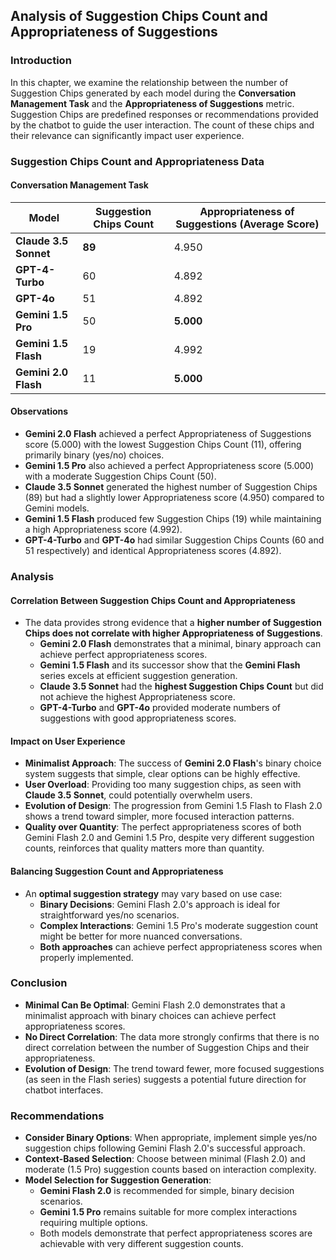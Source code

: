 ## Analysis of Suggestion Chips Count and Appropriateness of Suggestions

### Introduction

In this chapter, we examine the relationship between the number of Suggestion Chips generated by each model during the **Conversation Management Task** and the **Appropriateness of Suggestions** metric. Suggestion Chips are predefined responses or recommendations provided by the chatbot to guide the user interaction. The count of these chips and their relevance can significantly impact user experience.

### Suggestion Chips Count and Appropriateness Data

#### Conversation Management Task

| Model                   | Suggestion Chips Count | Appropriateness of Suggestions (Average Score) |
|-------------------------|------------------------|-----------------------------------------------|
| **Claude 3.5 Sonnet**   | **89**                 | 4.950                                         |
| **GPT-4-Turbo**         | 60                     | 4.892                                         |
| **GPT-4o**              | 51                     | 4.892                                         |
| **Gemini 1.5 Pro**      | 50                     | **5.000**                                     |
| **Gemini 1.5 Flash**    | 19                     | 4.992                                         |
| **Gemini 2.0 Flash**    | 11                     | **5.000**                                     |

#### Observations

- **Gemini 2.0 Flash** achieved a perfect Appropriateness of Suggestions score (5.000) with the lowest Suggestion Chips Count (11), offering primarily binary (yes/no) choices.
- **Gemini 1.5 Pro** also achieved a perfect Appropriateness score (5.000) with a moderate Suggestion Chips Count (50).
- **Claude 3.5 Sonnet** generated the highest number of Suggestion Chips (89) but had a slightly lower Appropriateness score (4.950) compared to Gemini models.
- **Gemini 1.5 Flash** produced few Suggestion Chips (19) while maintaining a high Appropriateness score (4.992).
- **GPT-4-Turbo** and **GPT-4o** had similar Suggestion Chips Counts (60 and 51 respectively) and identical Appropriateness scores (4.892).

### Analysis

#### Correlation Between Suggestion Chips Count and Appropriateness

- The data provides strong evidence that a **higher number of Suggestion Chips does not correlate with higher Appropriateness of Suggestions**.
  - **Gemini 2.0 Flash** demonstrates that a minimal, binary approach can achieve perfect appropriateness scores.
  - **Gemini 1.5 Flash** and its successor show that the **Gemini Flash** series excels at efficient suggestion generation.
  - **Claude 3.5 Sonnet** had the **highest Suggestion Chips Count** but did not achieve the highest Appropriateness score.
  - **GPT-4-Turbo** and **GPT-4o** provided moderate numbers of suggestions with good appropriateness scores.

#### Impact on User Experience

- **Minimalist Approach**: The success of **Gemini 2.0 Flash**'s binary choice system suggests that simple, clear options can be highly effective.
- **User Overload**: Providing too many suggestion chips, as seen with **Claude 3.5 Sonnet**, could potentially overwhelm users.
- **Evolution of Design**: The progression from Gemini 1.5 Flash to Flash 2.0 shows a trend toward simpler, more focused interaction patterns.
- **Quality over Quantity**: The perfect appropriateness scores of both Gemini Flash 2.0 and Gemini 1.5 Pro, despite very different suggestion counts, reinforces that quality matters more than quantity.

#### Balancing Suggestion Count and Appropriateness

- An **optimal suggestion strategy** may vary based on use case:
  - **Binary Decisions**: Gemini Flash 2.0's approach is ideal for straightforward yes/no scenarios.
  - **Complex Interactions**: Gemini 1.5 Pro's moderate suggestion count might be better for more nuanced conversations.
  - **Both approaches** can achieve perfect appropriateness scores when properly implemented.

### Conclusion

- **Minimal Can Be Optimal**: Gemini Flash 2.0 demonstrates that a minimalist approach with binary choices can achieve perfect appropriateness scores.
- **No Direct Correlation**: The data more strongly confirms that there is no direct correlation between the number of Suggestion Chips and their appropriateness.
- **Evolution of Design**: The trend toward fewer, more focused suggestions (as seen in the Flash series) suggests a potential future direction for chatbot interfaces.

### Recommendations

- **Consider Binary Options**: When appropriate, implement simple yes/no suggestion chips following Gemini Flash 2.0's successful approach.
- **Context-Based Selection**: Choose between minimal (Flash 2.0) and moderate (1.5 Pro) suggestion counts based on interaction complexity.
- **Model Selection for Suggestion Generation**:
  - **Gemini Flash 2.0** is recommended for simple, binary decision scenarios.
  - **Gemini 1.5 Pro** remains suitable for more complex interactions requiring multiple options.
  - Both models demonstrate that perfect appropriateness scores are achievable with very different suggestion counts.
